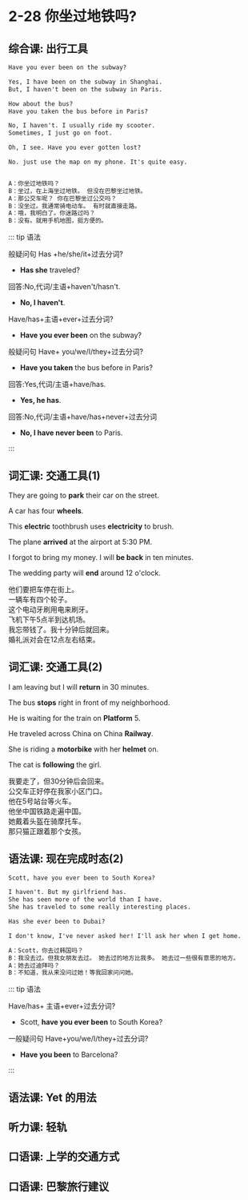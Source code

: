 # 2-28 你坐过地铁吗?

## 综合课: 出行工具

```txt
Have you ever been on the subway?

Yes, I have been on the subway in Shanghai.
But, I haven't been on the subway in Paris.

How about the bus?
Have you taken the bus before in Paris?

No, I haven't. I usually ride my scooter.
Sometimes, I just go on foot.

Oh, I see. Have you ever gotten lost?

No. just use the map on my phone. It's quite easy.


A：你坐过地铁吗？
B：坐过，在上海坐过地铁。 但没在巴黎坐过地铁。
A：那公交车呢？ 你在巴黎坐过公交吗？
B：没坐过。我通常骑电动车。 有时就直接走路。
A：哦，我明白了。你迷路过吗？
B：没有。就用手机地图，挺方便的。
```

::: tip 语法

般疑问句 Has +he/she/it+过去分词?

- **Has she** traveled?

回答:No,代词/主语+haven't/hasn't.

- **No, I haven't**.

Have/has+主语+ever+过去分词?

- **Have you ever been** on the subway?

般疑问句 Have+ you/we/I/they+过去分词?

- **Have you taken** the bus before in Paris?

回答:Yes,代词/主语+have/has.

- **Yes, he has**.

回答:No,代词/主语+have/has+never+过去分词

- **No, I have never been** to Paris.

:::

## 词汇课: 交通工具(1)

They are going to **park** their car on the street.

A car has four **wheels**.

This **electric** toothbrush uses **electricity** to brush.

The plane **arrived** at the airport at 5:30 PM.

I forgot to bring my money. I will **be back** in ten minutes.

The wedding party will **end** around 12 o'clock.

他们要把车停在街上。  
一辆车有四个轮子。  
这个电动牙刷用电来刷牙。  
飞机下午5点半到达机场。  
我忘带钱了。我十分钟后就回来。  
婚礼派对会在12点左右结束。  

## 词汇课: 交通工具(2)

I am leaving but I will **return** in 30 minutes.

The bus **stops** right in front of my neighborhood.

He is waiting for the train on **Platform** 5.

He traveled across China on China **Railway**.

She is riding a **motorbike** with her **helmet** on.

The cat is **following** the girl.

我要走了，但30分钟后会回来。  
公交车正好停在我家小区门口。   
他在5号站台等火车。  
他坐中国铁路走遍中国。  
她戴着头盔在骑摩托车。  
那只猫正跟着那个女孩。  

## 语法课: 现在完成时态(2)

```txt
Scott, have you ever been to South Korea?

I haven't. But my girlfriend has.
She has seen more of the world than I have.
She has traveled to some really interesting places.

Has she ever been to Dubai?

I don't know, I've never asked her! I'll ask her when I get home.

A：Scott，你去过韩国吗？
B：我没去过。但我女朋友去过。 她去过的地方比我多。 她去过一些很有意思的地方。
A：她去过迪拜吗？
B：不知道，我从来没问过她！等我回家问问她。
```

::: tip 语法

Have/has+ 主语+ever+过去分词?

- Scott, **have you ever been** to South Korea?

一般疑问句 Have+you/we/I/they+过去分词?

- **Have you been** to Barcelona?

:::

## 语法课: Yet 的用法

## 听力课: 轻轨

## 口语课: 上学的交通方式

## 口语课: 巴黎旅行建议
